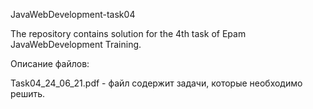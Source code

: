 JavaWebDevelopment-task04

The repository contains solution for the 4th task of Epam JavaWebDevelopment Training.

Описание файлов:

Task04_24_06_21.pdf - файл содержит задачи, которые необходимо решить.
